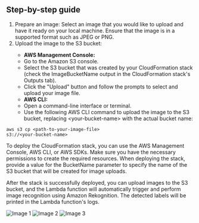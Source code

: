 <h2>Step-by-step guide</h2>
<ol>
    <li>Prepare an image: Select an image that you would like to upload and have it ready on your local machine. Ensure that the image is in a supported format such as JPEG or PNG.</li>
    <li>Upload the image to the S3 bucket:</li>
    <ul>
        <li><strong>AWS Management Console:</strong></li>
        <li>Go to the Amazon S3 console.</li>
        <li>Select the S3 bucket that was created by your CloudFormation stack (check the ImageBucketName output in the CloudFormation stack's Outputs tab).</li>
        <li>Click the "Upload" button and follow the prompts to select and upload your image file.</li>
        <li><strong>AWS CLI:</strong></li>
        <li>Open a command-line interface or terminal.</li>
        <li>Use the following AWS CLI command to upload the image to the S3 bucket, replacing &lt;your-bucket-name&gt; with the actual bucket name:</li>
    </ul>
</ol>

<code>aws s3 cp &lt;path-to-your-image-file&gt; s3://&lt;your-bucket-name&gt;</code>

<p>To deploy the CloudFormation stack, you can use the AWS Management Console, AWS CLI, or AWS SDKs. Make sure you have the necessary permissions to create the required resources. When deploying the stack, provide a value for the BucketName parameter to specify the name of the S3 bucket that will be created for image uploads.</p>

<p>After the stack is successfully deployed, you can upload images to the S3 bucket, and the Lambda function will automatically trigger and perform image recognition using Amazon Rekognition. The detected labels will be printed in the Lambda function's logs.</p>

<img src="path/to/Screenshot.png" alt="Image 1">
<img src="path/to/Screenshot1.png" alt="Image 2">
<img src="path/to/Screenshot2.png" alt="Image 3">

<!-- Add more image tags here -->
